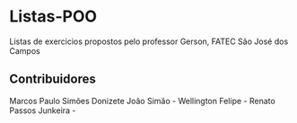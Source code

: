 # Listas-POO
Listas de exercicios propostos pelo professor Gerson, FATEC São José dos Campos

## Contribuidores
Marcos Paulo Simões Donizete
João Simão - 
Wellington Felipe - 
Renato Passos Junkeira - 

##

